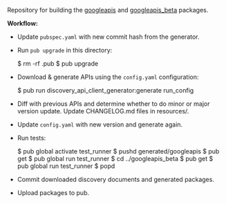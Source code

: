 Repository for building the [googleapis] and [googleapis_beta] packages.

**Workflow:**

- Update `pubspec.yaml` with new commit hash from the generator.

- Run `pub upgrade` in this directory:

    $ rm -rf .pub
    $ pub upgrade

- Download & generate APIs using the `config.yaml` configuration:

    $ pub run discovery_api_client_generator:generate run_config

- Diff with previous APIs and determine whether to do minor or major version
  update. Update CHANGELOG.md files in resources/.

- Update `config.yaml` with new version and generate again.

- Run tests:

    $ pub global activate test_runner
    $ pushd generated/googleapis
    $ pub get
    $ pub global run test_runner
    $ cd ../googleapis_beta
    $ pub get
    $ pub global run test_runner
    $ popd

- Commit downloaded discovery documents and generated packages.

- Upload packages to pub.

[googleapis]: https://pub.dartlang.org/packages/googleapis
[googleapis_beta]: https://pub.dartlang.org/packages/googleapis_beta
